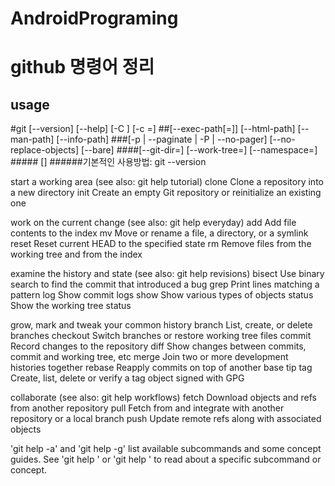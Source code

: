 # AndroidPrograming

github 명령어 정리
=================

usage 
-----
   #git [--version] [--help] [-C <path>] [-c <name>=<value>]
   ##[--exec-path[=<path>]] [--html-path] [--man-path] [--info-path]
   ###[-p | --paginate | -P | --no-pager] [--no-replace-objects] [--bare]
   ####[--git-dir=<path>] [--work-tree=<path>] [--namespace=<name>]
   #####<command> [<args>]
   ######기본적인 사용방법: git --version



start a working area (see also: git help tutorial)
   clone      Clone a repository into a new directory
   init       Create an empty Git repository or reinitialize an existing one

work on the current change (see also: git help everyday)
   add        Add file contents to the index
   mv         Move or rename a file, a directory, or a symlink
   reset      Reset current HEAD to the specified state
   rm         Remove files from the working tree and from the index

examine the history and state (see also: git help revisions)
   bisect     Use binary search to find the commit that introduced a bug
   grep       Print lines matching a pattern
   log        Show commit logs
   show       Show various types of objects
   status     Show the working tree status

grow, mark and tweak your common history
   branch     List, create, or delete branches
   checkout   Switch branches or restore working tree files
   commit     Record changes to the repository
   diff       Show changes between commits, commit and working tree, etc
   merge      Join two or more development histories together
   rebase     Reapply commits on top of another base tip
   tag        Create, list, delete or verify a tag object signed with GPG

collaborate (see also: git help workflows)
   fetch      Download objects and refs from another repository
   pull       Fetch from and integrate with another repository or a local branch
   push       Update remote refs along with associated objects

'git help -a' and 'git help -g' list available subcommands and some
concept guides. See 'git help <command>' or 'git help <concept>'
to read about a specific subcommand or concept.
